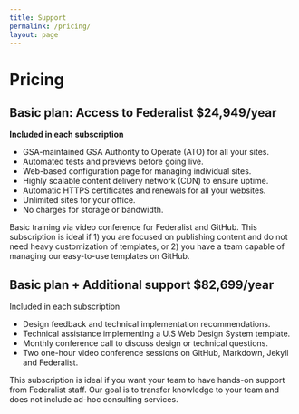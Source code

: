 ```yaml
---
title: Support
permalink: /pricing/
layout: page
---
```

# Pricing

## Basic plan: Access to Federalist $24,949/year

**Included in each subscription**
- GSA-maintained GSA Authority to Operate (ATO) for all your sites.
- Automated tests and previews before going live.
- Web-based configuration page for managing individual sites.
- Highly scalable content delivery network (CDN) to ensure uptime.
- Automatic HTTPS certificates and renewals for all your websites.
- Unlimited sites for your office.
- No charges for storage or bandwidth.

Basic training via video conference for Federalist and GitHub. This subscription is ideal if 1) you are focused on publishing content and do not
need heavy customization of templates, or 2) you have a team capable of managing our easy-to-use templates on GitHub.



## Basic plan + Additional support $82,699/year
Included in each subscription
- Design feedback and technical implementation recommendations.
- Technical assistance implementing a U.S Web Design System template.
- Monthly conference call to discuss design or technical questions.
- Two one-hour video conference sessions on GitHub, Markdown, Jekyll
and Federalist.

This subscription is ideal if you want your team to have hands-on support
from Federalist staff. Our goal is to transfer knowledge to your team and does
not include ad-hoc consulting services.


